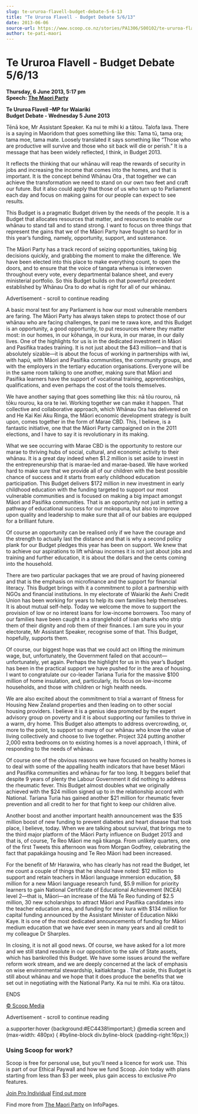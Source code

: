 ```yaml
---
slug: te-ururoa-flavell-budget-debate-5-6-13
title: "Te Ururoa Flavell - Budget Debate 5/6/13"
date: 2013-06-06
source-url: https://www.scoop.co.nz/stories/PA1306/S00102/te-ururoa-flavell-budget-debate-5613.htm
author: te-pati-maori
---
```

Te Ururoa Flavell - Budget Debate 5/6/13
========================================

**Thursday, 6 June 2013, 5:17 pm**  
**Speech: [The Maori Party](https://info.scoop.co.nz/The_Maori_Party)**

**Te Ururoa Flavell –MP for Waiariki**  
**Budget Debate - Wednesday 5 June 2013**

Tēnā koe, Mr Assistant Speaker. Ka nui te mihi ki a tātou. Talofa lava. There is a saying in Maoridom that goes something like this: Tama tū, tama ora; tama moe, tama mate. Loosely translated it says something like “Those who are productive will survive and those who sit back will die or perish.” It is a message that has been widely reflected, I think, in Budget 2013.

It reflects the thinking that our whānau will reap the rewards of security in jobs and increasing the income that comes into the homes, and that is important. It is the concept behind Whānau Ora , that together we can achieve the transformation we need to stand on our own two feet and craft our future. But it also could apply that those of us who turn up to Parliament each day and focus on making gains for our people can expect to see results.

This Budget is a pragmatic Budget driven by the needs of the people. It is a Budget that allocates resources that matter, and resources to enable our whānau to stand tall and to stand strong. I want to focus on three things that represent the gains that we of the Māori Party have fought so hard for in this year’s funding, namely, opportunity, support, and sustenance.

The Māori Party has a track record of seizing opportunities, taking big decisions quickly, and grabbing the moment to make the difference. We have been elected into this place to make everything count, to open the doors, and to ensure that the voice of tangata whenua is interwoven throughout every vote, every departmental balance sheet, and every ministerial portfolio. So this Budget builds on that powerful precedent established by Whānau Ora to do what is right for all of our whānau.

Advertisement - scroll to continue reading





A basic moral test for any Parliament is how our most vulnerable members are faring. The Māori Party has always taken steps to protect those of our whānau who are facing challenges, te pani me te rawa kore, and this Budget is an opportunity, a good opportunity, to put resources where they matter most: in our homes, in our kōhanga, in our kura, in our marae, in our daily lives. One of the highlights for us is in the dedicated investment in Māori and Pasifika trades training. It is not just about the $43 million—and that is absolutely sizable—it is about the focus of working in partnerships with iwi, with hapū, with Māori and Pasifika communities, the community groups, and with the employers in the tertiary education organisations. Everyone will be in the same room talking to one another, making sure that Māori and Pasifika learners have the support of vocational training, apprenticeships, qualifications, and even perhaps the cost of the tools themselves.

We have another saying that goes something like this: nā tōu rourou, nā tōku rourou, ka ora te iwi. Working together we can make it happen. That collective and collaborative approach, which Whānau Ora has delivered on and He Kai Kei Aku Ringa, the Māori economic development strategy is built upon, comes together in the form of Marae CBD. This, I believe, is a fantastic initiative, one that the Māori Party campaigned on in the 2011 elections, and I have to say it is revolutionary in its making.

What we see occurring with Marae CBD is the opportunity to restore our marae to thriving hubs of social, cultural, and economic activity to their whānau. It is a great day indeed when $1.2 million is set aside to invest in the entrepreneurship that is marae-led and marae-based. We have worked hard to make sure that we provide all of our children with the best possible chance of success and it starts from early childhood education participation. This Budget delivers $172 million in new investment in early childhood education with the funding targeted to support our most vulnerable communities and is focused on making a big impact amongst Māori and Pasifika communities. That is an opportunity not just in setting a pathway of educational success for our mokopuna, but also to improve upon quality and leadership to make sure that all of our babies are equipped for a brilliant future.

Of course an opportunity can be realised only if we have the courage and the strength to actually last the distance and that is why a second policy plank for our Budget pledges this year has been on support. We knew that to achieve our aspirations to lift whānau incomes it is not just about jobs and training and further education, it is about the dollars and the cents coming into the household.

There are two particular packages that we are proud of having pioneered and that is the emphasis on microfinance and the support for financial literacy. This Budget brings with it a commitment to pilot a partnership with NGOs and financial institutions. In my electorate of Waiariki the Awhi Credit Union has been working for years to help its own families help themselves. It is about mutual self-help. Today we welcome the move to support the provision of low or no interest loans for low-income borrowers. Too many of our families have been caught in a stranglehold of loan sharks who strip them of their dignity and rob them of their finances. I am sure you in your electorate, Mr Assistant Speaker, recognise some of that. This Budget, hopefully, supports them.

Of course, our biggest hope was that we could act on lifting the minimum wage, but, unfortunately, the Government failed on that account—unfortunately, yet again. Perhaps the highlight for us in this year’s Budget has been in the practical support we have pushed for in the area of housing. I want to congratulate our co-leader Tariana Turia for the massive $100 million of home insulation, and, particularly, its focus on low-income households, and those with children or high health needs.

We are also excited about the commitment to trial a warrant of fitness for Housing New Zealand properties and then leading on to other social housing providers. I believe it is a genius idea promoted by the expert advisory group on poverty and it is about supporting our families to thrive in a warm, dry home. This Budget also attempts to address overcrowding, or, more to the point, to support so many of our whānau who know the value of living collectively and choose to live together. Project 324 putting another 2,000 extra bedrooms on to existing homes is a novel approach, I think, of responding to the needs of whānau.

Of course one of the obvious reasons we have focused on healthy homes is to deal with some of the appalling health indicators that have beset Māori and Pasifika communities and whānau for far too long. It beggars belief that despite 9 years of plenty the Labour Government it did nothing to address the rheumatic fever. This Budget almost doubles what we originally achieved with the $24 million signed up to in the relationship accord with National. Tariana Turia has gained another $21 million for rheumatic fever prevention and all credit to her for that fight to keep our children alive.

Another boost and another important health announcement was the $35 million boost of new funding to prevent diabetes and heart disease that took place, I believe, today. When we are talking about survival, that brings me to the third major platform of the Māori Party influence on Budget 2013 and that is, of course, Te Reo Māori me ngā tikanga. From unlikely quarters, one of the first Tweets this afternoon was from Morgan Godfrey, celebrating the fact that papakāinga housing and Te Reo Māori had been increased.

For the benefit of Mr Harawira, who has clearly has not read the Budget, let me count a couple of things that he should have noted: $12 million to support and retain teachers in Māori language immersion education, $8 million for a new Māori language research fund, $5.9 million for priority learners to gain National Certificate of Educational Achievement (NCEA) level 2—that is, Māori—an increase of the Mā Te Reo funding of $2.5 million, 30 new scholarships to attract Māori and Pasifika candidates into the teacher education area, and funding for new kura with $134 million for capital funding announced by the Assistant Minister of Education Nikki Kaye. It is one of the most dedicated announcements of funding for Māori medium education that we have ever seen in many years and all credit to my colleague Dr Sharples.

In closing, it is not all good news. Of course, we have asked for a lot more and we still stand resolute in our opposition to the sale of State assets, which has bankrolled this Budget. We have some issues around the welfare reform work stream, and we are deeply concerned at the lack of emphasis on wise environmental stewardship, kaitiakitanga . That aside, this Budget is still about whānau and we hope that it does produce the benefits that we set out in negotiating with the National Party. Ka nui te mihi. Kia ora tātou.

ENDS  

[© Scoop Media](http://www.scoop.co.nz/about/terms.html)  

Advertisement - scroll to continue reading



a.supporter:hover {background:#EC4438!important;} @media screen and (max-width: 480px) { #byline-block div.byline-block {padding-right:16px;}}

### Using Scoop for work?

Scoop is free for personal use, but you’ll need a licence for work use. This is part of our Ethical Paywall and how we fund Scoop. Join today with plans starting from less than $3 per week, plus gain access to exclusive _Pro_ features.  
  
[Join Pro Individual](https://pro.scoop.co.nz/Individual/?from=ProIn24) [Find out more](https://pro.scoop.co.nz/using-scoop-for-work/?from=ProIn24)

Find more from [The Maori Party](https://info.scoop.co.nz/The_Maori_Party) on InfoPages.